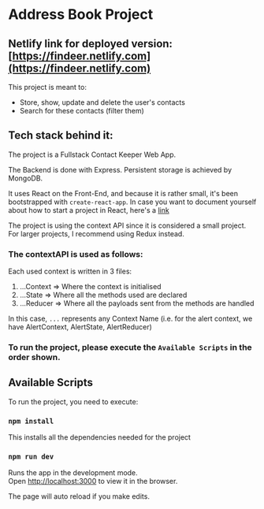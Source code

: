 # Address Book Project

## Netlify link for deployed version: [https://findeer.netlify.com](https://findeer.netlify.com)

This project is meant to: 

* Store, show, update and delete the user's contacts
* Search for these contacts (filter them)


## Tech stack behind it: 

The project is a Fullstack Contact Keeper Web App.

The Backend is done with Express. Persistent storage is achieved by MongoDB.

It uses React on the Front-End, and because it is rather small, it's been bootstrapped with `create-react-app`. 
In case you want to document yourself about how to start a project in React, here's a [link](https://reactjs.org/docs/create-a-new-react-app.html)

The project is using the context API since it is considered a small project. 
For larger projects, I recommend using Redux instead. 


### The contextAPI is used as follows: 

Each used context is written in 3 files: 

1. ...Context => Where the context is initialised
1. ...State => Where all the methods used are declared
1. ...Reducer => Where all the payloads sent from the methods are handled 

In this case, `...` represents any Context Name (i.e. for the alert context, we have AlertContext, AlertState, AlertReducer)

### To run the project, please execute the `Available Scripts` in the order shown.

## Available Scripts

To run the project, you need to execute: 

### `npm install` 

This installs all the dependencies needed for the project

### `npm run dev`

Runs the app in the development mode.<br>
Open [http://localhost:3000](http://localhost:3000) to view it in the browser.

The page will auto reload if you make edits.
